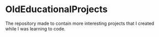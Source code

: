 # OldEducationalProjects

The repository made to contain more interesting projects that I created while I was learning to code. 
